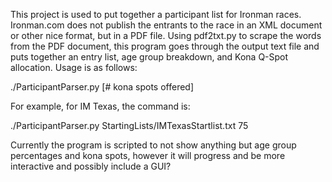 This project is used to put together a participant list for Ironman races.
Ironman.com does not publish the entrants to the race in an XML document or other nice format,
but in a PDF file. Using pdf2txt.py to scrape the words from the PDF document, this program 
goes through the output text file and puts together an entry list, age group breakdown, and 
Kona Q-Spot allocation. Usage is as follows:

./ParticipantParser.py <pdf2txt output file> [# kona spots offered]


For example, for IM Texas, the command is:

./ParticipantParser.py StartingLists/IMTexasStartlist.txt 75

Currently the program is scripted to not show anything but age group percentages and kona spots,
however it will progress and be more interactive and possibly include a GUI?
